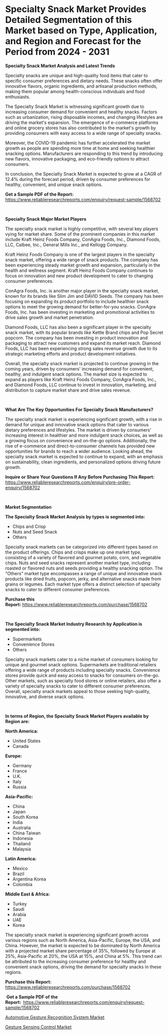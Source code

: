 <p><h1>Specialty Snack Market Provides Detailed Segmentation of this Market based on Type, Application, and Region and Forecast for the Period from 2024 - 2031</h1></p><p><strong>Specialty Snack Market Analysis and Latest Trends</strong></p>
<p><p>Specialty snacks are unique and high-quality food items that cater to specific consumer preferences and dietary needs. These snacks often offer innovative flavors, organic ingredients, and artisanal production methods, making them popular among health-conscious individuals and food enthusiasts.</p><p>The Specialty Snack Market is witnessing significant growth due to increasing consumer demand for convenient and healthy snacks. Factors such as urbanization, rising disposable incomes, and changing lifestyles are driving the market's expansion. The emergence of e-commerce platforms and online grocery stores has also contributed to the market's growth by providing consumers with easy access to a wide range of specialty snacks.</p><p>Moreover, the COVID-19 pandemic has further accelerated the market growth as people are spending more time at home and seeking healthier snacking options. Manufacturers are responding to this trend by introducing new flavors, innovative packaging, and eco-friendly options to attract consumers.</p><p>In conclusion, the Specialty Snack Market is expected to grow at a CAGR of 12.4% during the forecast period, driven by consumer preferences for healthy, convenient, and unique snack options.</p></p>
<p><strong>Get a Sample PDF of the Report:&nbsp;</strong> <a href="https://www.reliableresearchreports.com/enquiry/request-sample/1568702">https://www.reliableresearchreports.com/enquiry/request-sample/1568702</a></p>
<p>&nbsp;</p>
<p><strong>Specialty Snack Major Market Players</strong></p>
<p><p>The specialty snack market is highly competitive, with several key players vying for market share. Some of the prominent companies in this market include Kraft Heinz Foods Company, ConAgra Foods, Inc., Diamond Foods, LLC, Calbee, Inc., General Mills Inc., and Kellogg Company.</p><p>Kraft Heinz Foods Company is one of the largest players in the specialty snack market, offering a wide range of snack products. The company has been experiencing steady market growth and expansion, particularly in the health and wellness segment. Kraft Heinz Foods Company continues to focus on innovation and new product development to cater to changing consumer preferences.</p><p>ConAgra Foods, Inc. is another major player in the specialty snack market, known for its brands like Slim Jim and DAVID Seeds. The company has been focusing on expanding its product portfolio to include healthier snack options to meet the growing demand for better-for-you snacks. ConAgra Foods, Inc. has been investing in marketing and promotional activities to drive sales growth and market penetration.</p><p>Diamond Foods, LLC has also been a significant player in the specialty snack market, with its popular brands like Kettle Brand chips and Pop Secret popcorn. The company has been investing in product innovation and packaging to attract new customers and expand its market reach. Diamond Foods, LLC has been experiencing strong sales revenue growth due to its strategic marketing efforts and product development initiatives.</p><p>Overall, the specialty snack market is projected to continue growing in the coming years, driven by consumers' increasing demand for convenient, healthy, and indulgent snack options. The market size is expected to expand as players like Kraft Heinz Foods Company, ConAgra Foods, Inc., and Diamond Foods, LLC continue to invest in innovation, marketing, and distribution to capture market share and drive sales revenue.</p></p>
<p>&nbsp;</p>
<p><strong>What Are The Key Opportunities For Specialty Snack Manufacturers?</strong></p>
<p><p>The specialty snack market is experiencing significant growth, with a rise in demand for unique and innovative snack options that cater to various dietary preferences and lifestyles. The market is driven by consumers' increasing interest in healthier and more indulgent snack choices, as well as a growing focus on convenience and on-the-go options. Additionally, the rise of e-commerce and direct-to-consumer channels has provided new opportunities for brands to reach a wider audience. Looking ahead, the specialty snack market is expected to continue to expand, with an emphasis on sustainability, clean ingredients, and personalized options driving future growth.</p></p>
<p><strong>Inquire or Share Your Questions If Any Before Purchasing This Report:</strong> <a href="https://www.reliableresearchreports.com/enquiry/pre-order-enquiry/1568702">https://www.reliableresearchreports.com/enquiry/pre-order-enquiry/1568702</a></p>
<p>&nbsp;</p>
<p><strong>Market Segmentation</strong></p>
<p><strong>The Specialty Snack Market Analysis by types is segmented into:</strong></p>
<p><ul><li>Chips and Crisp</li><li>Nuts and Seed Snack</li><li>Others</li></ul></p>
<p><p>Specialty snack markets can be categorized into different types based on the product offerings. Chips and crisps make up one market type, consisting of a variety of flavored and gourmet potato, corn, and vegetable chips. Nuts and seed snacks represent another market type, including roasted or flavored nuts and seeds providing a healthy snacking option. The "Others" market type encompasses a range of unique and innovative snack products like dried fruits, popcorn, jerky, and alternative snacks made from grains or legumes. Each market type offers a distinct selection of specialty snacks to cater to different consumer preferences.</p></p>
<p><strong>Purchase this Report:&nbsp;</strong><a href="https://www.reliableresearchreports.com/purchase/1568702">https://www.reliableresearchreports.com/purchase/1568702</a></p>
<p>&nbsp;</p>
<p><strong>The Specialty Snack Market Industry Research by Application is segmented into:</strong></p>
<p><ul><li>Supermarkets</li><li>Convenience Stores</li><li>Others</li></ul></p>
<p><p>Specialty snack markets cater to a niche market of consumers looking for unique and gourmet snack options. Supermarkets are traditional retailers offering a wide range of products including specialty snacks. Convenience stores provide quick and easy access to snacks for consumers on-the-go. Other markets, such as specialty food stores or online retailers, also offer a variety of specialty snacks to cater to different consumer preferences. Overall, specialty snack markets appeal to those seeking high-quality, innovative, and diverse snack options.</p></p>
<p>&nbsp;</p>
<p><strong>In terms of Region, the Specialty Snack Market Players available by Region are:</strong></p>
<p>
    <p> <strong> North America: </strong>
        <ul>
            <li>United States</li>
            <li>Canada</li>
        </ul>
        </p> 
    <p> <strong> Europe: </strong>
        <ul>
            <li>Germany</li>
            <li>France</li>
            <li>U.K.</li>
            <li>Italy</li>
            <li>Russia</li>
        </ul>
        </p> 
    <p> <strong> Asia-Pacific: </strong>
        <ul>
            <li>China</li>
            <li>Japan</li>
            <li>South Korea</li>
            <li>India</li>
            <li>Australia</li>
            <li>China Taiwan</li>
            <li>Indonesia</li>
            <li>Thailand</li>
            <li>Malaysia</li>
        </ul>
        </p> 
    <p> <strong> Latin America: </strong>
        <ul>
            <li>Mexico</li>
            <li>Brazil</li>
            <li>Argentina Korea</li>
            <li>Colombia</li>
        </ul>
        </p> 
    <p> <strong> Middle East & Africa: </strong>
        <ul>
            <li>Turkey</li>
            <li>Saudi</li>
            <li>Arabia</li>
            <li>UAE</li>
            <li>Korea</li>
        </ul>
    </p>
    </p>
<p><p>The specialty snack market is experiencing significant growth across various regions such as North America, Asia-Pacific, Europe, the USA, and China. However, the market is expected to be dominated by North America with a projected market share percentage of 35%, followed by Europe at 25%, Asia-Pacific at 20%, the USA at 15%, and China at 5%. This trend can be attributed to the increasing consumer preference for healthy and convenient snack options, driving the demand for specialty snacks in these regions.</p></p>
<p><strong>Purchase this Report: </strong><a href="https://www.reliableresearchreports.com/purchase/1568702">https://www.reliableresearchreports.com/purchase/1568702</a></p>
<p>&nbsp;<strong>Get a Sample PDF of the Report:&nbsp;&nbsp;</strong><a href="https://www.reliableresearchreports.com/enquiry/request-sample/1568702">https://www.reliableresearchreports.com/enquiry/request-sample/1568702</a></p>
<p><strong></strong></p>
<p><p><a href="https://issuu.com/reportprime-2/docs/automotive-gesture-recognition-system-market-size-">Automotive Gesture Recognition System Market</a></p><p><a href="https://issuu.com/reportprime-2/docs/gesture-sensing-control-market-size-2030.pptx">Gesture Sensing Control Market</a></p></p>